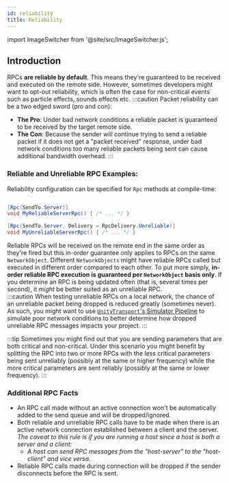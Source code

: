 ```yaml
---
id: reliability
title: Reliability
---
```

import ImageSwitcher from '@site/src/ImageSwitcher.js';

## Introduction
RPCs **are reliable by default**.  This means they're guaranteed to be received and executed on the remote side. However, sometimes developers might want to opt-out reliability, which is often the case for non-critical events such as particle effects, sounds effects etc.
:::caution
Packet reliability can be a two edged sword (pro and con):
- **The Pro**: Under bad network conditions a reliable packet is guaranteed to be received by the target remote side.
- **The Con**: Because the sender will continue trying to send a reliable packet if it does not get a "packet received" response, under bad network conditions too many reliable packets being sent can cause additional bandwidth overhead.
:::

### Reliable and Unreliable RPC Examples:
Reliability configuration can be specified for `Rpc` methods at compile-time:

```csharp

[Rpc(SendTo.Server)]
void MyReliableServerRpc() { /* ... */ }

[Rpc(SendTo.Server, Delivery = RpcDelivery.Unreliable)]
void MyUnreliableServerRpc() { /* ... */ }
```

Reliable RPCs will be received on the remote end in the same order as they're fired but this in-order guarantee only applies to RPCs on the same `NetworkObject`. Different `NetworkObjects` might have reliable RPCs called but executed in different order compared to each other. To put more simply, **in-order reliable RPC execution is guaranteed per `NetworkObject` basis only**.  If you determine an RPC is being updated often (that is, several times per second), it _might_ be better suited as an unreliable RPC.    
:::caution
When testing unreliable RPCs on a local network, the chance of an unreliable packet being dropped is reduced greatly (sometimes never).  As such, you might want to use [`UnityTransport`'s Simulator Pipeline](https://docs-multiplayer.unity3d.com/transport/current/pipelines#simulator-pipeline) to simulate poor network conditions to better determine how dropped unreliable RPC messages impacts your project.
:::

:::tip
Sometimes you might find out that you are sending parameters that are both critical and non-critical.  Under this scenario you might benefit by splitting the RPC into two or more RPCs with the less critical parameters being sent unreliably (possibly at the same or higher frequency) while the more critical parameters are sent reliably (possibly at the same or lower frequency).
:::

### Additional RPC Facts
- An RPC call made without an active connection won't be automatically added to the send queue and will be dropped/ignored.
- Both reliable and unreliable RPC calls have to be made when there is an active network connection established between a client and the server. _The caveat to this rule is if you are running a host since a host is both a server and a client:_
    - _A host can send RPC messages from the "host-server" to the "host-client" and vice versa._
- Reliable RPC calls made during connection will be dropped if the sender disconnects before the RPC is sent.


